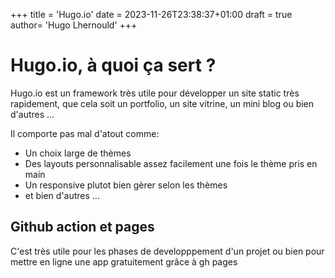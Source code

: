+++
title = 'Hugo.io'
date = 2023-11-26T23:38:37+01:00
draft = true
author= 'Hugo Lhernould'
+++

# Hugo.io, à quoi ça sert ?

Hugo.io est un framework très utile pour développer un site static très rapidement, que cela soit un portfolio, un site vitrine, un mini blog ou bien d'autres ...

Il comporte pas mal d'atout comme:
- Un choix large de thèmes
- Des layouts personnalisable assez facilement une fois le thème pris en main
- Un responsive plutot bien gèrer selon les thèmes
- et bien d'autres ...

## Github action et pages

C'est très utile pour les phases de developppement d'un projet ou bien pour mettre en ligne une app gratuitement grâce à gh pages 